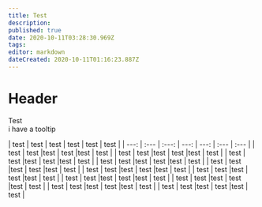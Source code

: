 ```yaml
---
title: Test
description: 
published: true
date: 2020-10-11T03:28:30.969Z
tags: 
editor: markdown
dateCreated: 2020-10-11T01:16:23.887Z
---
```




# Header
<div class="tooltip-content"> Test </div>
<span class="ajaxttlink">i have a tooltip</span>


| test | test | test | test | test | test |
| ---: | :--- |  :---: |  ---: | ---: | :--- | :--- |
| test | test |test | test |test | test |
| test | test |test | test |test | test |
| test | test |test | test |test | test |
| test | test |test | test |test | test |
| test | test |test | test |test | test |
| test | test |test | test |test | test |
| test | test |test | test |test | test |
| test | test |test | test |test | test |
| test | test |test | test |test | test |
| test | test |test | test |test | test |
| test | test |test | test |test | test |
